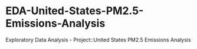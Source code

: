 # EDA-United-States-PM2.5-Emissions-Analysis
Exploratory Data Analysis - Project::United States PM2.5 Emissions Analysis
